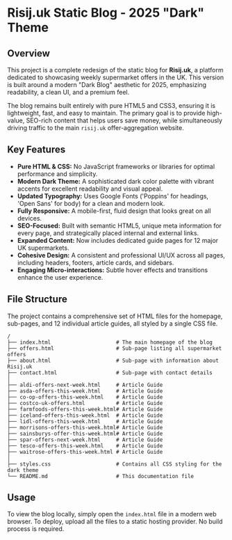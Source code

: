 # Risij.uk Static Blog - 2025 "Dark" Theme

## Overview

This project is a complete redesign of the static blog for **Risij.uk**, a platform dedicated to showcasing weekly supermarket offers in the UK. This version is built around a modern "Dark Blog" aesthetic for 2025, emphasizing readability, a clean UI, and a premium feel.

The blog remains built entirely with pure HTML5 and CSS3, ensuring it is lightweight, fast, and easy to maintain. The primary goal is to provide high-value, SEO-rich content that helps users save money, while simultaneously driving traffic to the main `risij.uk` offer-aggregation website.

## Key Features

-   **Pure HTML & CSS:** No JavaScript frameworks or libraries for optimal performance and simplicity.
-   **Modern Dark Theme:** A sophisticated dark color palette with vibrant accents for excellent readability and visual appeal.
-   **Updated Typography:** Uses Google Fonts ('Poppins' for headings, 'Open Sans' for body) for a clean and modern look.
-   **Fully Responsive:** A mobile-first, fluid design that looks great on all devices.
-   **SEO-Focused:** Built with semantic HTML5, unique meta information for every page, and strategically placed internal and external links.
-   **Expanded Content:** Now includes dedicated guide pages for 12 major UK supermarkets.
-   **Cohesive Design:** A consistent and professional UI/UX across all pages, including headers, footers, article cards, and sidebars.
-   **Engaging Micro-interactions:** Subtle hover effects and transitions enhance the user experience.

## File Structure

The project contains a comprehensive set of HTML files for the homepage, sub-pages, and 12 individual article guides, all styled by a single CSS file.

```
/
├── index.html                     # The main homepage of the blog
├── offers.html                    # Sub-page listing all supermarket offers
├── about.html                     # Sub-page with information about Risij.uk
├── contact.html                   # Sub-page with contact details
│
├── aldi-offers-next-week.html     # Article Guide
├── asda-offers-this-week.html     # Article Guide
├── co-op-offers-this-week.html    # Article Guide
├── costco-uk-offers.html          # Article Guide
├── farmfoods-offers-this-week.html# Article Guide
├── iceland-offers-this-week.html  # Article Guide
├── lidl-offers-this-week.html     # Article Guide
├── morrisons-offers-this-week.html# Article Guide
├── sainsburys-offer-this-week.html# Article Guide
├── spar-offers-next-week.html     # Article Guide
├── tesco-offers-this-week.html    # Article Guide
├── waitrose-offers-this-week.html # Article Guide
│
├── styles.css                     # Contains all CSS styling for the dark theme
└── README.md                      # This documentation file
```

## Usage

To view the blog locally, simply open the `index.html` file in a modern web browser. To deploy, upload all the files to a static hosting provider. No build process is required.
